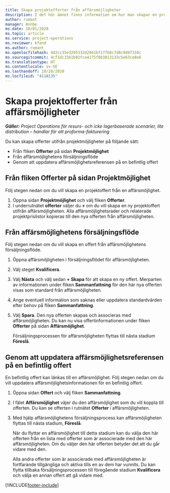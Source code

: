 ```yaml
---
title: Skapa projektofferter från affärsmöjligheter
description: I det här ämnet finns information om hur man skapar en projektoffert från en affärsmöjlighet.
author: rumant
manager: Annbe
ms.date: 10/01/2020
ms.topic: article
ms.service: project-operations
ms.reviewer: kfend
ms.author: rumant
ms.openlocfilehash: 4d2cc35e3205332d2941bf17fb8c7d8c9d9f310c
ms.sourcegitcommit: 4cf1dc1561b92fca4175f0b3813133c5e63ce8e6
ms.translationtype: HT
ms.contentlocale: sv-SE
ms.lasthandoff: 10/28/2020
ms.locfileid: "4118135"
---
```

# <a name="create-project-quotes-from-opportunities"></a>Skapa projektofferter från affärsmöjligheter

_**Gäller:** Project Operations för resurs- och icke lagerbaserade scenarier, lite distribution – handlar för att proforma-fakturering_

Du kan skapa offerter utifrån projektmöjligheter på följande sätt:

- Från fliken **Offerter** på sidan **Projektmöjlighet**
- Från affärsmöjlighetens försäljningsflöde
- Genom att uppdatera affärsmöjlighetsreferensen på en befintlig offert

## <a name="from-the-quotes-tab-of-the-project-opportunity-page"></a>Från fliken Offerter på sidan Projektmöjlighet

Följ stegen nedan om du vill skapa en projektoffert från en affärsmöjlighet.

1. Öppna sidan **Projektmöjlighet** och välj fliken **Offerter**. 
2. I underrutnätet **offerter** väljer du **+** om du vill skapa en ny projektoffert utifrån affärsmöjligheten. Alla affärsmöjlighetsrader och relaterade projektprislistor kopieras till den nya offerten från affärsmöjligheten.

## <a name="from-the-opportunity-sales-process-flow"></a>Från affärsmöjlighetens försäljningsflöde

Följ stegen nedan om du vill skapa en offert från affärsmöjlighetens försäljningsflöde.

1. Öppna affärsmöjligheten i försäljningsflödet för affärsmöjligheten.
2. Välj steget **Kvalificera**. 
3. Välj **Nästa** och välj sedan **+ Skapa** för att skapa en ny offert. Merparten av informationen under fliken **Sammanfattning** för den här nya offerten visas som standard från affärsmöjligheten. 
4. Ange eventuell information som saknas eller uppdatera standardvärden efter behov på fliken **Sammanfattning**.
5. Välj **Spara**. Den nya offerten skapas och associeras med affärsmöjligheten. Du kan nu visa offertinformationen under fliken **Offerter** på sidan **Affärsmöjlighet**. 

   Försäljningsprocessen för affärsmöjligheten flyttas till nästa stadium **Föreslå**.


## <a name="by-updating-the-opportunity-reference-on-an-existing-quote"></a>Genom att uppdatera affärsmöjlighetsreferensen på en befintlig offert

En befintlig offert kan länkas till en affärsmöjlighet. Följ stegen nedan om du vill uppdatera affärsmöjlighetsinformationen för en befintlig offert.

1. Öppna sidan **Offert** och välj fliken **Sammanfattning**.
2. I fälet **Affärsmöjlighet** väjer du den affärsmöjlighet som du vill koppla till offerten. Du kan se offerten i rutnätet **Offerter** i affärsmöjligheten. 
3. Med hjälp affärsmöjlighetens försäljningsprocess kan affärsmöjligheten flyttas till nästa stadium, **Föreslå**. 

   När du flyttar en affärsmöjlighet till detta stadium kan du välja den här offerten från en lista med offerter som är associerade med den här affärsmöjligheten. Om du väljer den här offerten betyder det att du går vidare med den.

   Alla andra offerter som är associerade med affärsmöjligheten är fortfarande tillgängliga och aktiva tills en av dem har vunnits. Du kan flytta tillbaka försäljningsprocessen till föregående stadium **Kvalificera** och välja en annan offert att gå vidare med.


[!INCLUDE[footer-include](../includes/footer-banner.md)]
